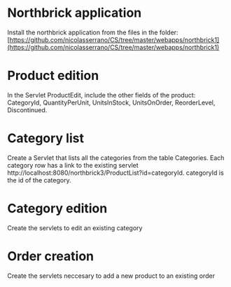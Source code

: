 # Northbrick application

Install the northbrick application from the files in the folder: 
[https://github.com/nicolasserrano/CS/tree/master/webapps/northbrick1](https://github.com/nicolasserrano/CS/tree/master/webapps/northbrick1)

# Product edition

In the Servlet ProductEdit, include the other fields of the product:  CategoryId, QuantityPerUnit, UnitsInStock, UnitsOnOrder, ReorderLevel, Discontinued.

# Category list

Create a Servlet that lists all the categories from the table Categories. Each category row has a link to the existing servlet http://localhost:8080/northbrick3/ProductList?id=categoryId. categoryId is the id of the category.

# Category edition

Create the servlets to edit an existing category

# Order creation

Create the servlets neccesary to add a new product to an existing order

